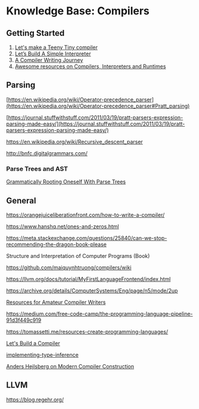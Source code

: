 # Knowledge Base: Compilers

## Getting Started
1. [Let's make a Teeny Tiny compiler](https://austinhenley.com/blog/teenytinycompiler1.html)
2. [Let’s Build A Simple Interpreter](https://ruslanspivak.com/lsbasi-part1/)
3. [ A Compiler Writing Journey ](https://github.com/DoctorWkt/acwj)
4. [Awesome resources on Compilers, Interpreters and Runtimes](https://github.com/aalhour/awesome-compilers)

## Parsing
[https://en.wikipedia.org/wiki/Operator-precedence_parser](https://en.wikipedia.org/wiki/Operator-precedence_parser#Pratt_parsing)

[https://journal.stuffwithstuff.com/2011/03/19/pratt-parsers-expression-parsing-made-easy/](https://journal.stuffwithstuff.com/2011/03/19/pratt-parsers-expression-parsing-made-easy/)

https://en.wikipedia.org/wiki/Recursive_descent_parser

http://bnfc.digitalgrammars.com/

### Parse Trees and AST

[Grammatically Rooting Oneself With Parse Trees](https://medium.com/basecs/leveling-up-ones-parsing-game-with-asts-d7a6fc2400ff)



## General

https://orangejuiceliberationfront.com/how-to-write-a-compiler/

https://www.hanshq.net/ones-and-zeros.html

https://meta.stackexchange.com/questions/25840/can-we-stop-recommending-the-dragon-book-please

Structure and
Interpretation
of Computer
Programs (Book)

https://github.com/maiquynhtruong/compilers/wiki

https://llvm.org/docs/tutorial/MyFirstLanguageFrontend/index.html

https://archive.org/details/ComputerSystems/Eng/page/n5/mode/2up

[Resources for Amateur Compiler Writers](https://c9x.me/compile/bib/)

https://medium.com/free-code-camp/the-programming-language-pipeline-91d3f449c919

https://tomassetti.me/resources-create-programming-languages/

[Let's Build a Compiler](https://compilers.iecc.com/crenshaw/)

[implementing-type-inference](https://stackoverflow.com/questions/415532/implementing-type-inference)

[Anders Hejlsberg on Modern Compiler Construction](https://learn.microsoft.com/en-us/shows/seth-juarez/anders-hejlsberg-on-modern-compiler-construction)

## LLVM

https://blog.regehr.org/

